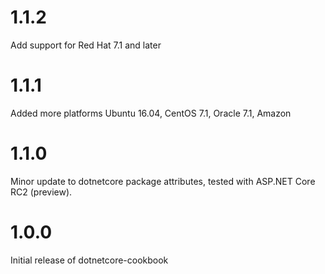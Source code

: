 # 1.1.2

Add support for Red Hat 7.1 and later

# 1.1.1

Added more platforms Ubuntu 16.04, CentOS 7.1, Oracle 7.1, Amazon

# 1.1.0

Minor update to dotnetcore package attributes, tested with ASP.NET Core RC2 (preview).

# 1.0.0

Initial release of dotnetcore-cookbook

